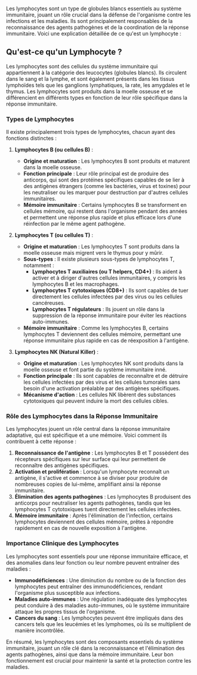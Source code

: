 Les lymphocytes sont un type de globules blancs essentiels au système immunitaire, jouant un rôle crucial dans la défense de l'organisme contre les infections et les maladies. Ils sont principalement responsables de la reconnaissance des agents pathogènes et de la coordination de la réponse immunitaire. Voici une explication détaillée de ce qu'est un lymphocyte :

## Qu'est-ce qu'un Lymphocyte ?

Les lymphocytes sont des cellules du système immunitaire qui appartiennent à la catégorie des leucocytes (globules blancs). Ils circulent dans le sang et la lymphe, et sont également présents dans les tissus lymphoïdes tels que les ganglions lymphatiques, la rate, les amygdales et le thymus. Les lymphocytes sont produits dans la moelle osseuse et se différencient en différents types en fonction de leur rôle spécifique dans la réponse immunitaire.

### Types de Lymphocytes

Il existe principalement trois types de lymphocytes, chacun ayant des fonctions distinctes :

1. **Lymphocytes B (ou cellules B)** :
    - **Origine et maturation** : Les lymphocytes B sont produits et maturent dans la moelle osseuse.
    - **Fonction principale** : Leur rôle principal est de produire des anticorps, qui sont des protéines spécifiques capables de se lier à des antigènes étrangers (comme les bactéries, virus et toxines) pour les neutraliser ou les marquer pour destruction par d'autres cellules immunitaires.
    - **Mémoire immunitaire** : Certains lymphocytes B se transforment en cellules mémoire, qui restent dans l'organisme pendant des années et permettent une réponse plus rapide et plus efficace lors d'une réinfection par le même agent pathogène.

2. **Lymphocytes T (ou cellules T)** :
    - **Origine et maturation** : Les lymphocytes T sont produits dans la moelle osseuse mais migrent vers le thymus pour y mûrir.
    - **Sous-types** : Il existe plusieurs sous-types de lymphocytes T, notamment :
        - **Lymphocytes T auxiliaires (ou T helpers, CD4+)** : Ils aident à activer et à diriger d'autres cellules immunitaires, y compris les lymphocytes B et les macrophages.
        - **Lymphocytes T cytotoxiques (CD8+)** : Ils sont capables de tuer directement les cellules infectées par des virus ou les cellules cancéreuses.
        - **Lymphocytes T régulateurs** : Ils jouent un rôle dans la suppression de la réponse immunitaire pour éviter les réactions auto-immunes.
    - **Mémoire immunitaire** : Comme les lymphocytes B, certains lymphocytes T deviennent des cellules mémoire, permettant une réponse immunitaire plus rapide en cas de réexposition à l'antigène.

3. **Lymphocytes NK (Natural Killer)** :
    - **Origine et maturation** : Les lymphocytes NK sont produits dans la moelle osseuse et font partie du système immunitaire inné.
    - **Fonction principale** : Ils sont capables de reconnaître et de détruire les cellules infectées par des virus et les cellules tumorales sans besoin d'une activation préalable par des antigènes spécifiques.
    - **Mécanisme d'action** : Les cellules NK libèrent des substances cytotoxiques qui peuvent induire la mort des cellules cibles.

### Rôle des Lymphocytes dans la Réponse Immunitaire

Les lymphocytes jouent un rôle central dans la réponse immunitaire adaptative, qui est spécifique et a une mémoire. Voici comment ils contribuent à cette réponse :

1. **Reconnaissance de l'antigène** : Les lymphocytes B et T possèdent des récepteurs spécifiques sur leur surface qui leur permettent de reconnaître des antigènes spécifiques.
2. **Activation et prolifération** : Lorsqu'un lymphocyte reconnaît un antigène, il s'active et commence à se diviser pour produire de nombreuses copies de lui-même, amplifiant ainsi la réponse immunitaire.
3. **Élimination des agents pathogènes** : Les lymphocytes B produisent des anticorps pour neutraliser les agents pathogènes, tandis que les lymphocytes T cytotoxiques tuent directement les cellules infectées.
4. **Mémoire immunitaire** : Après l'élimination de l'infection, certains lymphocytes deviennent des cellules mémoire, prêtes à répondre rapidement en cas de nouvelle exposition à l'antigène.

### Importance Clinique des Lymphocytes

Les lymphocytes sont essentiels pour une réponse immunitaire efficace, et des anomalies dans leur fonction ou leur nombre peuvent entraîner des maladies :

- **Immunodéficiences** : Une diminution du nombre ou de la fonction des lymphocytes peut entraîner des immunodéficiences, rendant l'organisme plus susceptible aux infections.
- **Maladies auto-immunes** : Une régulation inadéquate des lymphocytes peut conduire à des maladies auto-immunes, où le système immunitaire attaque les propres tissus de l'organisme.
- **Cancers du sang** : Les lymphocytes peuvent être impliqués dans des cancers tels que les leucémies et les lymphomes, où ils se multiplient de manière incontrôlée.

En résumé, les lymphocytes sont des composants essentiels du système immunitaire, jouant un rôle clé dans la reconnaissance et l'élimination des agents pathogènes, ainsi que dans la mémoire immunitaire. Leur bon fonctionnement est crucial pour maintenir la santé et la protection contre les maladies.
